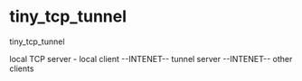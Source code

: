 # tiny_tcp_tunnel
tiny_tcp_tunnel

local TCP server - local client --INTENET-- tunnel server --INTENET-- other clients
